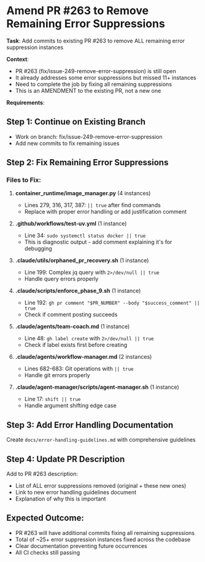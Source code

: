 # Amend PR #263 to Remove Remaining Error Suppressions

**Task**: Add commits to existing PR #263 to remove ALL remaining error suppression instances

**Context**:
- PR #263 (fix/issue-249-remove-error-suppression) is still open
- It already addresses some error suppressions but missed 11+ instances
- Need to complete the job by fixing all remaining suppressions
- This is an AMENDMENT to the existing PR, not a new one

**Requirements**:

## Step 1: Continue on Existing Branch
- Work on branch: fix/issue-249-remove-error-suppression
- Add new commits to fix remaining issues

## Step 2: Fix Remaining Error Suppressions

### Files to Fix:
1. **container_runtime/image_manager.py** (4 instances)
   - Lines 279, 316, 317, 387: `|| true` after find commands
   - Replace with proper error handling or add justification comment

2. **.github/workflows/test-uv.yml** (1 instance)
   - Line 34: `sudo systemctl status docker || true`
   - This is diagnostic output - add comment explaining it's for debugging

3. **.claude/utils/orphaned_pr_recovery.sh** (1 instance)
   - Line 199: Complex jq query with `2>/dev/null || true`
   - Handle query errors properly

4. **.claude/scripts/enforce_phase_9.sh** (1 instance)
   - Line 192: `gh pr comment "$PR_NUMBER" --body "$success_comment" || true`
   - Check if comment posting succeeds

5. **.claude/agents/team-coach.md** (1 instance)
   - Line 48: `gh label create` with `2>/dev/null || true`
   - Check if label exists first before creating

6. **.claude/agents/workflow-manager.md** (2 instances)
   - Lines 682-683: Git operations with `|| true`
   - Handle git errors properly

7. **.claude/agent-manager/scripts/agent-manager.sh** (1 instance)
   - Line 17: `shift || true`
   - Handle argument shifting edge case

## Step 3: Add Error Handling Documentation

Create `docs/error-handling-guidelines.md` with comprehensive guidelines

## Step 4: Update PR Description

Add to PR #263 description:
- List of ALL error suppressions removed (original + these new ones)
- Link to new error handling guidelines document
- Explanation of why this is important

## Expected Outcome:
- PR #263 will have additional commits fixing all remaining suppressions
- Total of ~25+ error suppression instances fixed across the codebase
- Clear documentation preventing future occurrences
- All CI checks still passing
